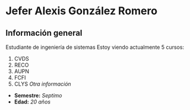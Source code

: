 # Jefer Alexis González Romero
## Información general
Estudiante de ingeniería de sistemas
Estoy viendo actualmente 5 cursos:
1) CVDS
2) RECO
3) AUPN
4) FCFI
5) CLYS
*Otra información*
- **Semestre:** *Septimo*
- **Edad:** *20 años*
